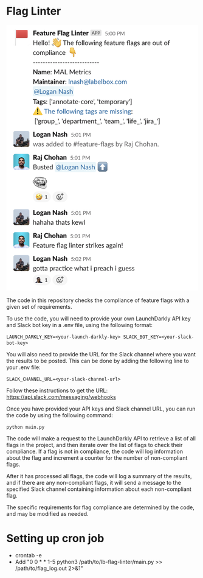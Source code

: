 # Flag Linter

![gotem](screenshot.png)

The code in this repository checks the compliance of feature flags with a given set of requirements.

To use the code, you will need to provide your own LaunchDarkly API key and Slack bot key in a .env file, using the following format:
```
LAUNCH_DARKLY_KEY=<your-launch-darkly-key> SLACK_BOT_KEY=<your-slack-bot-key>
```

You will also need to provide the URL for the Slack channel where you want the results to be posted. This can be done by adding the following line to your .env file:
```
SLACK_CHANNEL_URL=<your-slack-channel-url>
```

Follow these instructions to get the URL: https://api.slack.com/messaging/webhooks

Once you have provided your API keys and Slack channel URL, you can run the code by using the following command:

```
python main.py
```

The code will make a request to the LaunchDarkly API to retrieve a list of all flags in the project, and then iterate over the list of flags to check their compliance. If a flag is not in compliance, the code will log information about the flag and increment a counter for the number of non-compliant flags.

After it has processed all flags, the code will log a summary of the results, and if there are any non-compliant flags, it will send a message to the specified Slack channel containing information about each non-compliant flag.

The specific requirements for flag compliance are determined by the code, and may be modified as needed.

# Setting up cron job
- crontab -e
- Add "0 0 * * 1-5 python3 /path/to/lb-flag-linter/main.py >> /path/to/flag_log.out 2>&1"

